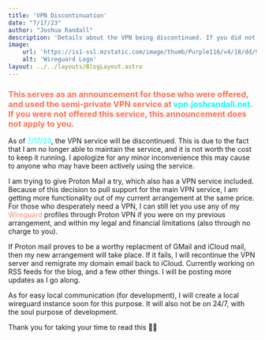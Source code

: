 ```yaml
---
title: 'VPN Discontinuation'
date: "7/17/23"
author: "Joshua Randall"
description: 'Details about the VPN being discontinued. If you did not use the VPN, feel free to disregard this post.'
image:
    url: 'https://is1-ssl.mzstatic.com/image/thumb/Purple116/v4/18/dd/92/18dd9277-aed3-f744-453f-0a9cb9c66f0e/AppIcon-1x_U007emarketing-0-7-0-85-220.png/1200x630wa.png'
    alt: 'Wireguard Logo'
layout: ../../layouts/BlogLayout.astro
---
```

<h3 style="color:#ff7051;">This serves as an announcement for those who were offered, and used the semi-private VPN service at <span style="color:aqua;">vpn.joshrandall.net</span>. If you were not offered this service, this announcement does not apply to you.</h3>

As of <span style="color:aqua;">7/17/23</span>, the VPN service will be discontinued. This is due to the fact that I am no longer able to maintain the service, and it is not worth the cost to keep it running. I apologize for any minor inconvenience this may cause to anyone who may have been actively using the service.

I am trying to give Proton Mail a try, which also has a VPN service included. Because of this decision to pull support for the main VPN service, I am getting more functionality out of my current arrangement at the same price. For those who desperately need a VPN, I can still let you use any of my <span style="color: #ff897b;">Wireguard</span> profiles through Proton VPN if you were on my previous arrangement, and within my legal and financial limitations (also through no charge to you).

If Proton mail proves to be a worthy replacment of GMail and iCloud mail, then my new arrangement will take place. If it fails, I will recontinue the VPN server and remigrate my domain email back to iCloud. Currently working on RSS feeds for the blog, and a few other things. I will be posting more updates as I go along.

As for easy local communication (for development), I will create a local wireguard instance soon for this purpose. It will also not be on 24/7, with the soul purpose of development.

Thank you for taking your time to read this 👏🏼